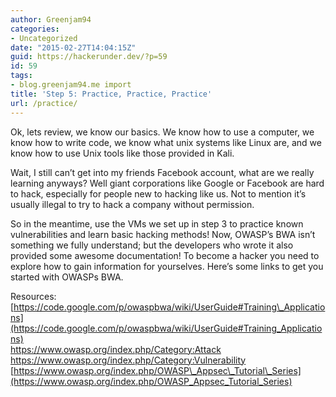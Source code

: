 ```yaml
---
author: Greenjam94
categories:
- Uncategorized
date: "2015-02-27T14:04:15Z"
guid: https://hackerunder.dev/?p=59
id: 59
tags:
- blog.greenjam94.me import
title: 'Step 5: Practice, Practice, Practice'
url: /practice/
---
```


Ok, lets review, we know our basics. We know how to use a computer, we know how to write code, we know what unix systems like Linux are, and we know how to use Unix tools like those provided in Kali.

Wait, I still can’t get into my friends Facebook account, what are we really learning anyways? Well giant corporations like Google or Facebook are hard to hack, especially for people new to hacking like us. Not to mention it’s usually illegal to try to hack a company without permission.

So in the meantime, use the VMs we set up in step 3 to practice known vulnerabilities and learn basic hacking methods! Now, OWASP’s BWA isn’t something we fully understand; but the developers who wrote it also provided some awesome documentation! To become a hacker you need to explore how to gain information for yourselves. Here’s some links to get you started with OWASPs BWA.

Resources:  
[https://code.google.com/p/owaspbwa/wiki/UserGuide#Training\_Applications](https://code.google.com/p/owaspbwa/wiki/UserGuide#Training_Applications)  
<https://www.owasp.org/index.php/Category:Attack>  
<https://www.owasp.org/index.php/Category:Vulnerability>  
[https://www.owasp.org/index.php/OWASP\_Appsec\_Tutorial\_Series](https://www.owasp.org/index.php/OWASP_Appsec_Tutorial_Series)